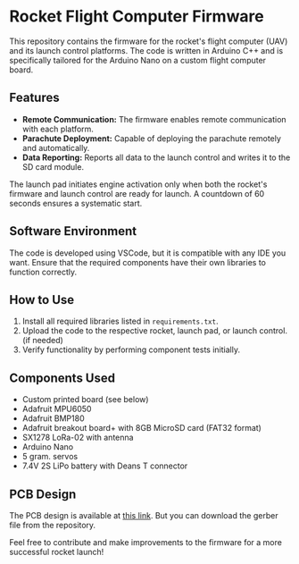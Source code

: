# Rocket Flight Computer Firmware

This repository contains the firmware for the rocket's flight computer (UAV) and its launch control platforms. The code is written in Arduino C++ and is specifically tailored for the Arduino Nano on a custom flight computer board.

## Features
- **Remote Communication:** The firmware enables remote communication with each platform.
- **Parachute Deployment:** Capable of deploying the parachute remotely and automatically.
- **Data Reporting:** Reports all data to the launch control and writes it to the SD card module.

The launch pad initiates engine activation only when both the rocket's firmware and launch control are ready for launch. A countdown of 60 seconds ensures a systematic start.

## Software Environment
The code is developed using VSCode, but it is compatible with any IDE you want. Ensure that the required components have their own libraries to function correctly.

## How to Use
1. Install all required libraries listed in `requirements.txt`.
2. Upload the code to the respective rocket, launch pad, or launch control. (if needed)
3. Verify functionality by performing component tests initially.

## Components Used
- Custom printed board (see below)
- Adafruit MPU6050
- Adafruit BMP180
- Adafruit breakout board+ with 8GB MicroSD card (FAT32 format)
- SX1278 LoRa-02 with antenna
- Arduino Nano
- 5 gram. servos
- 7.4V 2S LiPo battery with Deans T connector

## PCB Design
The PCB design is available at [this link](https://oshwlab.com/alonsomartinezcarratala/rocket). But you can download the gerber file from the repository.

Feel free to contribute and make improvements to the firmware for a more successful rocket launch!
